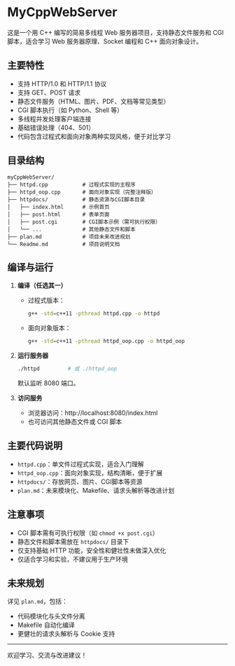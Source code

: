 # MyCppWebServer

这是一个用 C++ 编写的简易多线程 Web 服务器项目，支持静态文件服务和 CGI 脚本，适合学习 Web 服务器原理、Socket 编程和 C++ 面向对象设计。

## 主要特性

- 支持 HTTP/1.0 和 HTTP/1.1 协议
- 支持 GET、POST 请求
- 静态文件服务（HTML、图片、PDF、文档等常见类型）
- CGI 脚本执行（如 Python、Shell 等）
- 多线程并发处理客户端连接
- 基础错误处理（404、501）
- 代码包含过程式和面向对象两种实现风格，便于对比学习

## 目录结构

```
myCppWebServer/
├── httpd.cpp           # 过程式实现的主程序
├── httpd_oop.cpp       # 面向对象实现（完整注释版）
├── httpdocs/           # 静态资源与CGI脚本目录
│   ├── index.html      # 示例首页
│   ├── post.html       # 表单页面
│   ├── post.cgi        # CGI脚本示例（需可执行权限）
│   └── ...             # 其他静态文件和脚本
├── plan.md             # 项目未来改进规划
└── Readme.md           # 项目说明文档
```

## 编译与运行

1. **编译（任选其一）**

   - 过程式版本：
     ```bash
     g++ -std=c++11 -pthread httpd.cpp -o httpd
     ```
   - 面向对象版本：
     ```bash
     g++ -std=c++11 -pthread httpd_oop.cpp -o httpd_oop
     ```

2. **运行服务器**
   ```bash
   ./httpd         # 或 ./httpd_oop
   ```
   默认监听 8080 端口。

3. **访问服务**
   - 浏览器访问：http://localhost:8080/index.html
   - 也可访问其他静态文件或 CGI 脚本

## 主要代码说明

- `httpd.cpp`：单文件过程式实现，适合入门理解
- `httpd_oop.cpp`：面向对象实现，结构清晰，便于扩展
- `httpdocs/`：存放网页、图片、CGI脚本等资源
- `plan.md`：未来模块化、Makefile、请求头解析等改进计划

## 注意事项

- CGI 脚本需有可执行权限（如 `chmod +x post.cgi`）
- 静态文件和脚本需放在 `httpdocs/` 目录下
- 仅支持基础 HTTP 功能，安全性和健壮性未做深入优化
- 仅适合学习和实验，不建议用于生产环境

## 未来规划

详见 `plan.md`，包括：
- 代码模块化与头文件分离
- Makefile 自动化编译
- 更健壮的请求头解析与 Cookie 支持

---

欢迎学习、交流与改进建议！